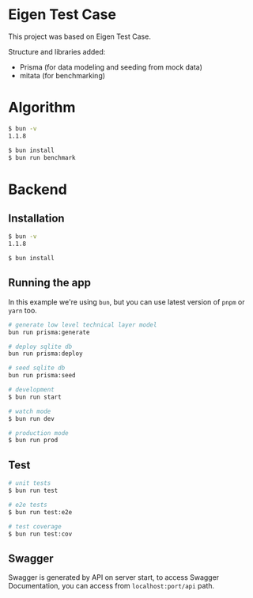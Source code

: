 # Eigen Test Case

This project was based on Eigen Test Case.

Structure and libraries added:

- Prisma (for data modeling and seeding from mock data)
- mitata (for benchmarking)

# Algorithm

```bash
$ bun -v
1.1.8

$ bun install
$ bun run benchmark
```

# Backend

## Installation

```bash
$ bun -v
1.1.8

$ bun install
```

## Running the app

In this example we're using `bun`, but you can use latest version of `pnpm` or `yarn` too.

```bash
# generate low level technical layer model
bun run prisma:generate

# deploy sqlite db
bun run prisma:deploy

# seed sqlite db
bun run prisma:seed

# development
$ bun run start

# watch mode
$ bun run dev

# production mode
$ bun run prod
```

## Test

```bash
# unit tests
$ bun run test

# e2e tests
$ bun run test:e2e

# test coverage
$ bun run test:cov
```

## Swagger

Swagger is generated by API on server start, to access Swagger Documentation, you can access from `localhost:port/api` path.
